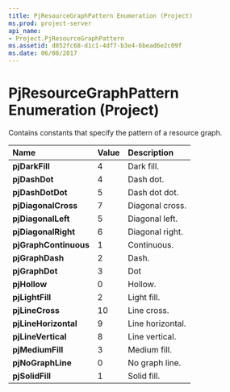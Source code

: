 ```yaml
---
title: PjResourceGraphPattern Enumeration (Project)
ms.prod: project-server
api_name:
- Project.PjResourceGraphPattern
ms.assetid: d852fc68-d1c1-4df7-b3e4-6bead6e2c09f
ms.date: 06/08/2017
---
```



# PjResourceGraphPattern Enumeration (Project)

Contains constants that specify the pattern of a resource graph.



|**Name**|**Value**|**Description**|
|:-----|:-----|:-----|
|**pjDarkFill**|4|Dark fill.|
|**pjDashDot**|4|Dash dot.|
|**pjDashDotDot**|5|Dash dot dot.|
|**pjDiagonalCross**|7|Diagonal cross.|
|**pjDiagonalLeft**|5|Diagonal left.|
|**pjDiagonalRight**|6|Diagonal right.|
|**pjGraphContinuous**|1|Continuous.|
|**pjGraphDash**|2|Dash.|
|**pjGraphDot**|3|Dot|
|**pjHollow**|0|Hollow.|
|**pjLightFill**|2|Light fill.|
|**pjLineCross**|10|Line cross.|
|**pjLineHorizontal**|9|Line horizontal.|
|**pjLineVertical**|8|Line vertical.|
|**pjMediumFill**|3|Medium fill.|
|**pjNoGraphLine**|0|No graph line.|
|**pjSolidFill**|1|Solid fill.|

